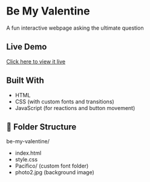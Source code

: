 # Be My Valentine

A fun interactive webpage asking the ultimate question

##  Live Demo

 [Click here to view it live](https://ysuovnii.github.io/BeMyValentine/)  

## Built With

- HTML
- CSS (with custom fonts and transitions)
- JavaScript (for reactions and button movement)

## 📂 Folder Structure
be-my-valentine/
- index.html
- style.css
- Pacifico/ (custom font folder)
- photo2.jpg (background image)

